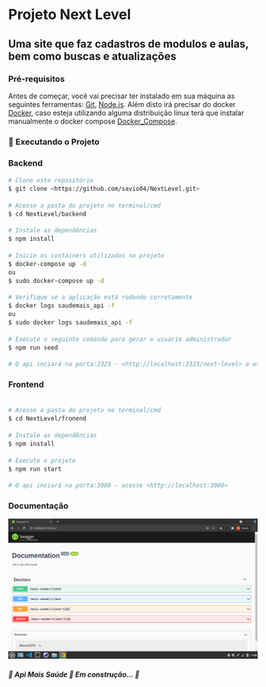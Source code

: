 # Projeto Next Level
## Uma site que faz cadastros de modulos e aulas, bem como buscas e atualizações
### Pré-requisitos

Antes de começar, você vai precisar ter instalado em sua máquina as seguintes ferramentas:
[Git](https://git-scm.com), [Node.js](https://nodejs.org/en/). 
Além disto irá precisar do docker [Docker](https://www.docker.com/get-started), caso esteja utilizando alguma distribuição linux terá que instalar manualmente o docker compose [Docker_Compose](https://docs.docker.com/compose/install/).

### 🎲 Executando o Projeto

### Backend
```bash
# Clone este repositório
$ git clone <https://github.com/savio04/NextLevel.git>

# Acesse a pasta do projeto no terminal/cmd
$ cd NextLevel/backend

# Instale as dependências
$ npm install

# Inicie os containers utilizados no projeto
$ docker-compose up -d
ou
$ sudo docker-compose up -d 

# Verifique se a aplicação está rodando corretamente 
$ docker logs saudemais_api -f
ou
$ sudo docker logs saudemais_api -f

# Execute o seguinte comando para gerar o usuario administrador
$ npm run seed

# O api inciará na porta:2323 - <http://localhost:2323/next-level> e estará pronta para uso.
```

### Frontend
```bash

# Acesse a pasta do projeto no terminal/cmd
$ cd NextLevel/fronend

# Instale as dependências
$ npm install

# Execute o projeto
$ npm run start

# O api inciará na porta:3000 - acesse <http://localhost:3000>
```

### Documentação
![alt text](https://github.com/savio04/NestJs/blob/main/project/github_assets/doc-api.png)
##### 🚧  Api Mais Saúde 🚀 Em construção...  🚧